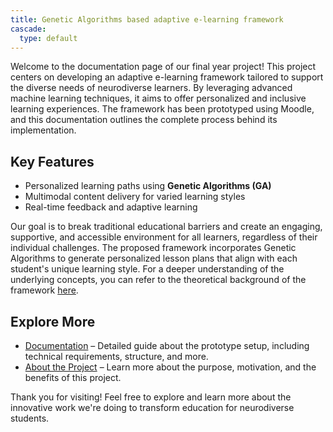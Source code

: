 ```yaml
---
title: Genetic Algorithms based adaptive e-learning framework
cascade:
  type: default
---
```



Welcome to the documentation page of our final year project! This project centers on developing an adaptive e-learning framework tailored to support the diverse needs of neurodiverse learners. By leveraging advanced machine learning techniques, it aims to offer personalized and inclusive learning experiences. The framework has been prototyped using Moodle, and this documentation outlines the complete process behind its implementation.

## Key Features
- Personalized learning paths using **Genetic Algorithms (GA)**
- Multimodal content delivery for varied learning styles
- Real-time feedback and adaptive learning

Our goal is to break traditional educational barriers and create an engaging, supportive, and accessible environment for all learners, regardless of their individual challenges. The proposed framework incorporates Genetic Algorithms to generate personalized lesson plans that align with each student's unique learning style. For a deeper understanding of the underlying concepts, you can refer to the theoretical background of the framework [here](content/docs/final_doc.pdf).

## Explore More

- [Documentation](content/docs/_index.md) – Detailed guide about the prototype setup, including technical requirements, structure, and more.
- [About the Project](content/About/_index.md) – Learn more about the purpose, motivation, and the benefits of this project.

Thank you for visiting! Feel free to explore and learn more about the innovative work we're doing to transform education for neurodiverse students.

